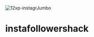 ![12xp-instagrJumbo](https://user-images.githubusercontent.com/90603785/140884893-c0ee2cf1-6b3e-4c12-ac1b-5af076e65312.jpg)
# instafollowershack
